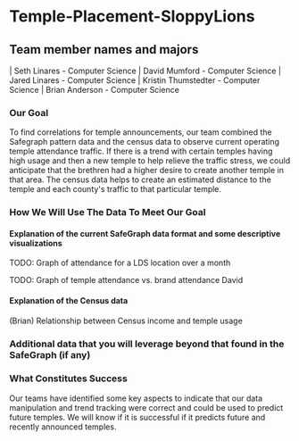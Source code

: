 ﻿# Temple-Placement-SloppyLions

## Team member names and majors
| Seth Linares - Computer Science | David Mumford - Computer Science | Jared Linares - Computer Science | Kristin Thumstedter - Computer Science | Brian Anderson - Computer Science

### Our Goal
To find correlations for temple announcements, our team combined the Safegraph pattern data and the census data to observe current operating temple attendance traffic. If there is a trend with certain temples having high usage and then a new temple to help relieve the traffic stress, we could anticipate that the brethren had a higher desire to create another temple in that area. The census data helps to create an estimated distance to the temple and each county's traffic to that particular temple.
### How We Will Use The Data To Meet Our Goal

#### Explanation of the current SafeGraph data format and some descriptive visualizations

TODO: Graph of attendance for a LDS location over a month

TODO: Graph of temple attendance vs. brand attendance David

#### Explanation of the Census data

(Brian) Relationship between Census income and temple usage

### Additional data that you will leverage beyond that found in the SafeGraph (if any)

### What Constitutes Success

Our teams have identified some key aspects to indicate that our data manipulation and trend tracking were correct and could be used to predict future temples. We will know if it is successful if it predicts future and recently announced temples.   
